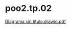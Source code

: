 # poo2.tp.02

[Diagrama sin título.drawio.pdf](https://github.com/ezegonzalez912/poo2.tp.02/files/9528967/Diagrama.sin.titulo.drawio.pdf)
